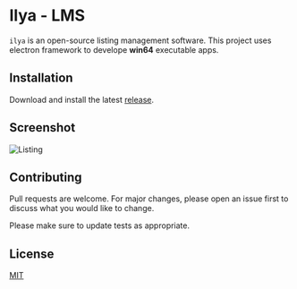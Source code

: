 # Ilya - LMS

```ilya``` is an open-source listing management software. This project uses electron framework to develope **win64** executable apps.

## Installation

Download and install the latest [release](https://github.com/AvalerionV/ilya/releases).

## Screenshot

![Listing](https://raw.githubusercontent.com/AvalerionV/ilya/master/screenshot/Screenshot_2020-09-28_161632.png)

## Contributing
Pull requests are welcome. For major changes, please open an issue first to discuss what you would like to change.

Please make sure to update tests as appropriate.

## License
[MIT](https://choosealicense.com/licenses/mit/)